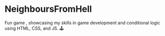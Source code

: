 # NeighboursFromHell
Fun game , showcasing my skills in game development and conditional logic using HTML, CSS, and JS. 🕹️

